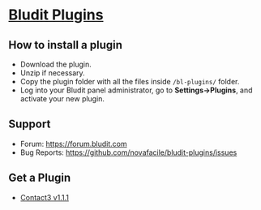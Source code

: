 [Bludit Plugins](https://plugins.bludit.com)
 ================================
 ## How to install a plugin
- Download the plugin.
- Unzip if necessary.
- Copy the plugin folder with all the files inside `/bl-plugins/` folder.
- Log into your Bludit panel administrator, go to **Settings->Plugins**, and activate your new plugin.

## Support
- Forum: https://forum.bludit.com
- Bug Reports: https://github.com/novafacile/bludit-plugins/issues

## Get a Plugin

- [Contact3 v1.1.1](https://github.com/novafacile/bludit-plugins/releases/download/contact3-v1.2.0/contact3.zip) 
